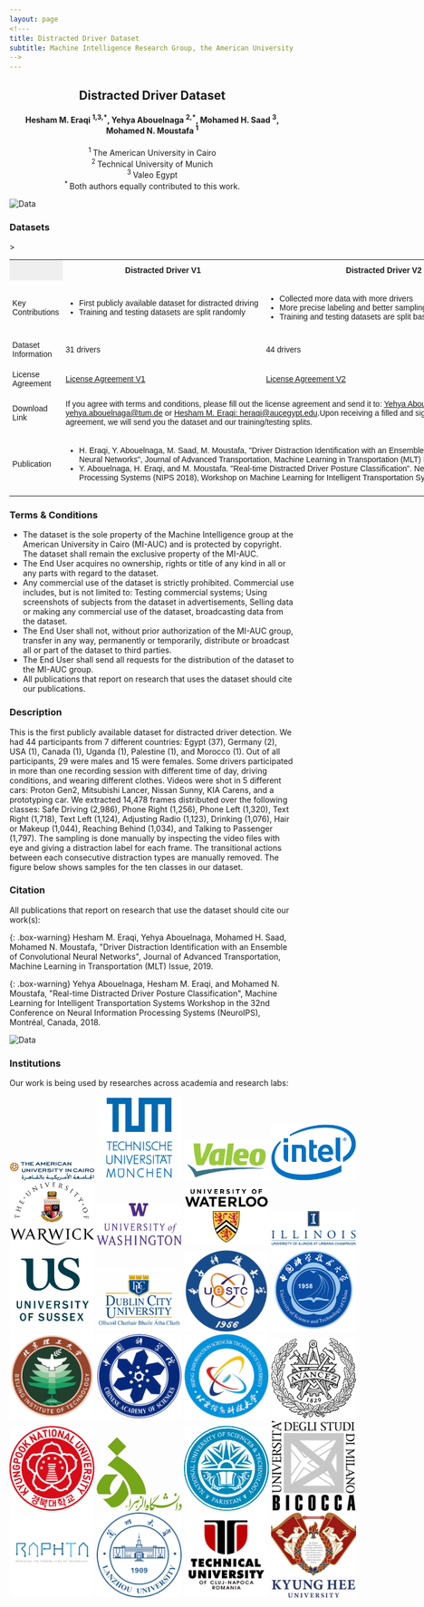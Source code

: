 ```yaml
---
layout: page
<!---
title: Distracted Driver Dataset
subtitle: Machine Intelligence Research Group, the American University in Cairo
-->
---
```

<h2 style="text-align: center;"><strong>Distracted Driver Dataset</strong></h2>
<h4 style="text-align: center;"><strong>Hesham M. Eraqi <sup>1,3,*</sup>, Yehya Abouelnaga <sup>2,*</sup>, Mohamed H. Saad <sup>3</sup>, Mohamed N. Moustafa <sup>1</sup></strong></h4>
<p style="text-align: center;"><sup>1 </sup>The American University in Cairo<br /> <sup>2 </sup>Technical University of Munich<br /> <sup>3 </sup>Valeo Egypt<br /> <sup>* </sup>Both authors equally contributed to this work.</p>


![Data](https://heshameraqi.github.io/data/auc.distracted.driver.dataset/Data.png)

### Datasets

<style type="text/css">
.tg  {border-collapse:collapse;border-spacing:0;}
.tg td{font-family:Arial, sans-serif;font-size:14px;padding:10px 5px;border-style:solid;border-width:0px;overflow:hidden;word-break:normal;}
.tg th{font-family:Arial, sans-serif;font-size:14px;font-weight:normal;padding:10px 5px;border-style:solid;border-width:0px;overflow:hidden;word-break:normal;}
.tg .tg-uys7{border-color:inherit;text-align:center}
.tg .tg-5e9r{background-color:#efefef;border-color:inherit;text-align:center}
.tg .tg-mn4z{background-color:#c0c0c0;border-color:inherit;text-align:center}
.tg .tg-xldj{border-color:inherit;text-align:left}
</style>
<table class="tg" style="undefined;table-layout: fixed; width: 874px" align="center">>
<colgroup>
<col style="width: 94px">
<col style="width: 354px">
<col style="width: 426px">
</colgroup>
  <tr>
    <th class="tg-5e9r"></th>
    <th class="tg-c3ow"><strong>Distracted Driver V1</strong></th>
    <th class="tg-c3ow"><strong>Distracted Driver V2</strong></th>
  </tr>
  <tr>
    <td class="tg-c3ow">Key Contributions</td>
    <td class="tg-0pky">
		<ul class="dashed">
			<li>First publicly available dataset for distracted driving</li>
			<li>Training and testing datasets are split randomly</li>
		</ul>
	</td>
    <td class="tg-0pky">
		<ul class="dashed">
			<li>Collected more data with more drivers</li>
			<li>More precise labeling and better sampling per class</li>
			<li>Training and testing datasets are split based on drivers</li>
		</ul>
	</td>
  </tr>
  <tr>
    <td class="tg-c3ow">Dataset Information</td>
    <td class="tg-c3ow">31 drivers</td>
    <td class="tg-c3ow">44 drivers</td>
  </tr>
  <tr>
    <td class="tg-c3ow">License Agreement</td>
    <td class="tg-c3ow"><a href="https://heshameraqi.github.io/data/auc.distracted.driver.dataset/Distracted_Driver_Dataset_V1_License_Agreement.pdf">License Agreement V1</a></td>
    <td class="tg-c3ow"><a href="https://heshameraqi.github.io/data/auc.distracted.driver.dataset/Distracted_Driver_Dataset_V2_License_Agreement.pdf">License Agreement V2</a></td>
  </tr>
  <tr>
    <td class="tg-c3ow">Download Link</td>
    <td class="tg-c3ow" colspan="2">If you agree with terms and conditions, please fill out the license agreement and send it to: <a href="mailto:yehya.abouelnaga@tum.de">Yehya Abouelnaga: yehya.abouelnaga@tum.de</a> or <a href="mailto:heraqi@aucegypt.edu">Hesham M. Eraqi: heraqi@aucegypt.edu</a>.Upon receiving a filled and signed license agreement, we will send you the dataset and our training/testing splits.</td>
  </tr>
  <tr>
    <td class="tg-c3ow">Publication</td>
    <td class="tg-0pky" colspan="2">
		<ul class="dashed">
			<li>H. Eraqi, Y. Abouelnaga, M. Saad, M. Moustafa, "Driver Distraction Identification with an Ensemble of Convolutional Neural Networks", Journal of Advanced Transportation, Machine Learning in Transportation (MLT) Issue, 2019.</li>
			<li>Y. Abouelnaga, H. Eraqi, and M. Moustafa. "Real-time Distracted Driver Posture Classification". Neural Information Processing Systems (NIPS 2018), Workshop on Machine Learning for Intelligent Transportation Systems, Dec. 2018.</li>
		</ul>
	</td>
  </tr>
</table>


### Terms & Conditions

<td class="tg-0pky" colspan="2">
	<ul class="dashed">
		<li>The dataset is the sole property of the Machine Intelligence group at the American University in Cairo (MI-AUC) and is protected by copyright. The dataset shall remain the exclusive property of the MI-AUC.</li>
		<li>The End User acquires no ownership, rights or title of any kind in all or any parts with regard to the dataset.</li>
		<li>Any commercial use of the dataset is strictly prohibited. Commercial use includes, but is not limited to: Testing commercial systems; Using screenshots of subjects from the dataset in advertisements, Selling data or making any commercial use of the dataset, broadcasting data from the dataset.</li>
		<li>The End User shall not, without prior authorization of the MI-AUC group, transfer in any way, permanently or temporarily, distribute or broadcast all or part of the dataset to third parties.</li>
		<li>The End User shall send all requests for the distribution of the dataset to the MI-AUC group.</li>
		<li>All publications that report on research that uses the dataset should cite our publications.</li>
	</ul>
</td>

### Description

This is the first publicly available dataset for distracted driver detection. We had 44 participants from 7 different countries: Egypt (37), Germany (2), USA (1), Canada (1), Uganda (1), Palestine (1), and Morocco (1). Out of all participants, 29 were males and 15 were females. Some drivers participated in more than one recording session with different time of day, driving conditions, and wearing different clothes.
Videos were shot in 5 different cars: Proton Gen2, Mitsubishi Lancer, Nissan Sunny, KIA Carens, and a prototyping car. We extracted 14,478 frames distributed over the following classes: Safe Driving (2,986), Phone Right (1,256), Phone Left (1,320), Text Right (1,718), Text Left (1,124), Adjusting Radio (1,123), Drinking (1,076), Hair or Makeup (1,044), Reaching Behind (1,034), and Talking to Passenger (1,797). The sampling is done manually by inspecting the video files with eye and giving a distraction label for each frame. The transitional actions between each consecutive distraction types are manually removed. The figure below shows samples for the ten classes in our dataset.

### Citation

All publications that report on research that use the dataset should cite our work(s):

{: .box-warning}
Hesham M. Eraqi, Yehya Abouelnaga, Mohamed H. Saad, Mohamed N. Moustafa, "Driver Distraction Identification with an Ensemble of Convolutional Neural Networks", Journal of Advanced Transportation, Machine Learning in Transportation (MLT) Issue, 2019.

{: .box-warning}
Yehya Abouelnaga, Hesham M. Eraqi, and Mohamed N. Moustafa, "Real-time Distracted Driver Posture Classification", Machine Learning for Intelligent Transportation Systems Workshop in the 32nd Conference on Neural Information Processing Systems (NeuroIPS), Montréal, Canada, 2018.

![Data](https://heshameraqi.github.io/data/auc.distracted.driver.dataset/System.png)

### Institutions

Our work is being used by researches across academia and research labs:
<div class="row" style="width:800px; margin:0 auto;"> 
  <div class="column">
    <img src="/data/auc.distracted.driver.dataset/logos/auc.jpg" width="150" />
	<img src="/data/auc.distracted.driver.dataset/logos/tum.gif" width="150" />
	<img src="/data/auc.distracted.driver.dataset/logos/valeo.png" width="150" />
	<img src="/data/auc.distracted.driver.dataset/logos/intel.png" width="150" />
  </div>
  <div class="column">
	<img src="/data/auc.distracted.driver.dataset/logos/university-of-warwick.png" width="150" />
	<img src="/data/auc.distracted.driver.dataset/logos/washington.edu.png" width="150" />
	<img src="/data/auc.distracted.driver.dataset/logos/University-of-Waterloo.png" width="150" />
	<img src="/data/auc.distracted.driver.dataset/logos/university_of_illinois.gif" width="150" />
  </div>
  <div class="column">
	<img src="/data/auc.distracted.driver.dataset/logos/University_of_Sussex_Logo.png" width="150" />
	<img src="/data/auc.distracted.driver.dataset/logos/DCU_Three_Castles.png" width="150" />
	<img src="/data/auc.distracted.driver.dataset/logos/uestc.png" width="150" />
	<img src="/data/auc.distracted.driver.dataset/logos/ustc.png" width="150" />
  </div>
  <div class="column">
	<img src="/data/auc.distracted.driver.dataset/logos/beijing-institute-of-technology.png" width="150" />
	<img src="/data/auc.distracted.driver.dataset/logos/chinese-academy-of-sciences.png" width="150" />
	<img src="/data/auc.distracted.driver.dataset/logos/beijing_info_tech_uni_logo.png" width="150" />
	<img src="/data/auc.distracted.driver.dataset/logos/chalmers.png" width="150" />
  </div>
  <div class="column">
	<img src="/data/auc.distracted.driver.dataset/logos/kyungpook.png" width="150" />
	<img src="/data/auc.distracted.driver.dataset/logos/alzahra_university.jpg" width="150" />
	<img src="/data/auc.distracted.driver.dataset/logos/national_usct_pakistan.png" width="150" />
	<img src="/data/auc.distracted.driver.dataset/logos/UNIMIB-LOGO.png" width="150" />
  </div>
  <div class="column">
	<img src="/data/auc.distracted.driver.dataset/logos/raphta.png" width="150" />
	<img src="/data/auc.distracted.driver.dataset/logos/Lanzhou_Univ_logo.png" width="150" />
	<img src="/data/auc.distracted.driver.dataset/logos/technical-university-cluj-napoca-romania.png" width="150" />
	<img src="/data/auc.distracted.driver.dataset/logos/kyunghee-university.jpg" width="150" />
  </div>
</div>
